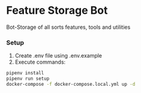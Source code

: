 # Feature Storage Bot

Bot-Storage of all sorts features, tools and utilities

### Setup
1. Create .env file using .env.example
2. Execute commands:
```bash
pipenv install
pipenv run setup
docker-compose -f docker-compose.local.yml up -d
```
